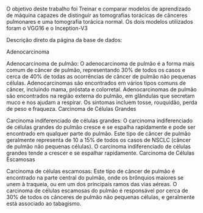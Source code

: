 O objetivo deste trabalho foi Treinar e comparar modelos de aprendizado de máquina capazes de distinguir as tomografias torácicas de cânceres pulmonares e uma tomografia torácica normal. Os dois modelos utilizados foram o VGG16 e o Inception-V3

Descrição direto da página da base de dados:

Adenocarcinoma

Adenocarcinoma de pulmão: O adenocarcinoma de pulmão é a forma mais comum de câncer de pulmão, representando 30% de todos os casos e cerca de 40% de todas as ocorrências de câncer de pulmão não pequenas células. Adenocarcinomas são encontrados em vários tipos comuns de câncer, incluindo mama, próstata e colorretal. Adenocarcinomas de pulmão são encontrados na região externa do pulmão, em glândulas que secretam muco e nos ajudam a respirar. Os sintomas incluem tosse, rouquidão, perda de peso e fraqueza.
Carcinoma de Células Grandes

Carcinoma indiferenciado de células grandes: O carcinoma indiferenciado de células grandes do pulmão cresce e se espalha rapidamente e pode ser encontrado em qualquer parte do pulmão. Este tipo de câncer de pulmão geralmente representa de 10 a 15% de todos os casos de NSCLC (câncer de pulmão não pequenas células). O carcinoma indiferenciado de células grandes tende a crescer e se espalhar rapidamente.
Carcinoma de Células Escamosas

Carcinoma de células escamosas: Este tipo de câncer de pulmão é encontrado na parte central do pulmão, onde os brônquios maiores se unem à traqueia, ou em um dos principais ramos das vias aéreas. O carcinoma de células escamosas do pulmão é responsável por cerca de 30% de todos os cânceres de pulmão não pequenas células, e geralmente está associado ao tabagismo.
